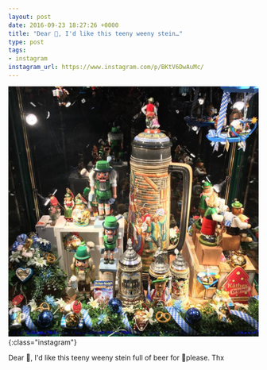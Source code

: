```yaml
---
layout: post
date: 2016-09-23 18:27:26 +0000
title: "Dear 🎅, I'd like this teeny weeny stein…"
type: post
tags:
- instagram
instagram_url: https://www.instagram.com/p/BKtV6DwAuMc/
---
```


![Instagram - BKtV6DwAuMc](/assets/BKtV6DwAuMc.jpg){:class="instagram"}

Dear 🎅, I'd like this teeny weeny stein full of beer for 🎄please. Thx
